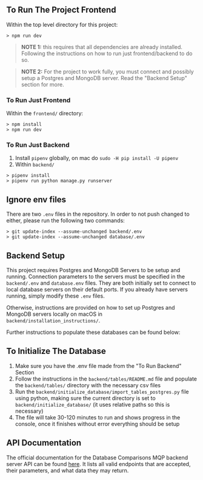 ## To Run The Project Frontend
Within the top level directory for this project:
```shell
> npm run dev
```
> **NOTE 1:** this requires that all dependencies are already installed. Following the instructions on how to run just frontend/backend to do so.

> **NOTE 2:** For the project to work fully, you must connect and possibly setup a Postgres and MongoDB server. Read the "Backend Setup" section for more.


### To Run Just Frontend
Within the `frontend/` directory:
```shell
> npm install
> npm run dev
```

### To Run Just Backend
1. Install `pipenv` globally, on mac do `sudo -H pip install -U pipenv`
2. Within `backend/`
```shell
> pipenv install
> pipenv run python manage.py runserver
```

## Ignore env files
There are two `.env` files in the repository. In order to not push changed to either, please run the following two commands:

```shell
> git update-index --assume-unchanged backend/.env
> git update-index --assume-unchanged database/.env
```

## Backend Setup
This project requires Postgres and MongoDB Servers to be setup and running. Connection parameters to the servers must be specified in the `backend/.env` and `database.env` files. They are both initially set to connect to local database servers on their default ports. If you already have servers running, simply modify these `.env` files.

Otherwise, instructions are provided on how to set up Postgres and MongoDB servers locally on macOS in `backend/installation_instructions/`.

Further instructions to populate these databases can be found below:

## To Initialize The Database
1. Make sure you have the .env file made from the "To Run Backend" Section
2. Follow the instructions in the `backend/tables/README.md` file and populate the `backend/tables/` directory with the necessary csv files
3. Run the `backend/initialize_database/import_tables_postgres.py` file using python, making sure the current directory is set to `backend/initialize_database/` (it uses relative paths so this is necessary)
4. The file will take 30-120 minutes to run and shows progress in the console, once it finishes without error everything should be setup

## API Documentation
The official documentation for the Database Comparisons MQP backend server API can be found [here](https://docs.google.com/document/d/1B1xUGPmOIDTEQIid9YhgwJ5izbkABrPRAQSxMi_hqDw/edit#heading=h.r622w7lo9cqg).  It lists all valid endpoints that are accepted, their parameters, and what data they may return.
